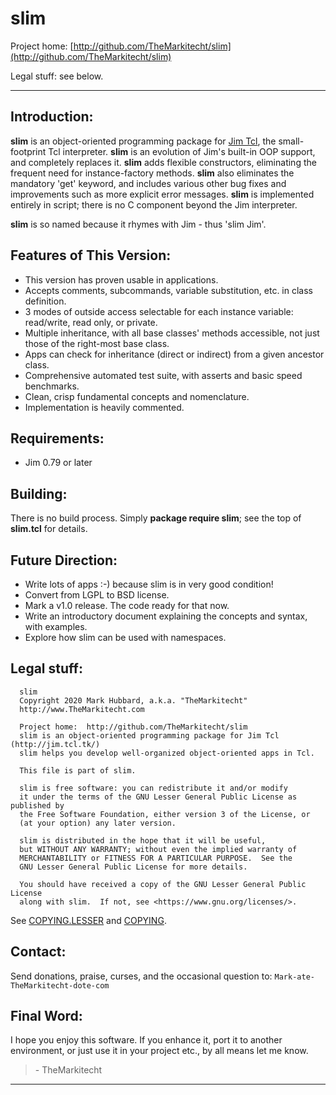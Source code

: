 # slim

Project home:  [http://github.com/TheMarkitecht/slim](http://github.com/TheMarkitecht/slim)

Legal stuff:  see below.

---

## Introduction:

**slim** is an object-oriented programming package for [Jim Tcl](http://jim.tcl.tk/), the small-footprint Tcl interpreter.
**slim** is an evolution of Jim's built-in OOP support, and completely replaces it.
**slim** adds flexible constructors, eliminating the frequent need for instance-factory methods.
**slim** also eliminates the mandatory 'get' keyword, and includes various other bug fixes and improvements such as more explicit error messages.
**slim** is implemented entirely in script; there is no C component beyond the Jim interpreter.

**slim** is so named because it rhymes with Jim - thus 'slim Jim'.

## Features of This Version:

* This version has proven usable in applications.
* Accepts comments, subcommands, variable substitution, etc. in class definition.
* 3 modes of outside access selectable for each instance variable: read/write, read only, or private.
* Multiple inheritance, with all base classes' methods accessible, not just those of the right-most base class.
* Apps can check for inheritance (direct or indirect) from a given ancestor class.
* Comprehensive automated test suite, with asserts and basic speed benchmarks.
* Clean, crisp fundamental concepts and nomenclature.
* Implementation is heavily commented.

## Requirements:

* Jim 0.79 or later

## Building:

There is no build process.  Simply **package require slim**; see the top of **slim.tcl** for details.

## Future Direction:

* Write lots of apps :-) because slim is in very good condition!
* Convert from LGPL to BSD license.
* Mark a v1.0 release.  The code ready for that now.
* Write an introductory document explaining the concepts and syntax, with examples.
* Explore how slim can be used with namespaces.

## Legal stuff:
```
  slim
  Copyright 2020 Mark Hubbard, a.k.a. "TheMarkitecht"
  http://www.TheMarkitecht.com

  Project home:  http://github.com/TheMarkitecht/slim
  slim is an object-oriented programming package for Jim Tcl (http://jim.tcl.tk/)
  slim helps you develop well-organized object-oriented apps in Tcl.

  This file is part of slim.

  slim is free software: you can redistribute it and/or modify
  it under the terms of the GNU Lesser General Public License as published by
  the Free Software Foundation, either version 3 of the License, or
  (at your option) any later version.

  slim is distributed in the hope that it will be useful,
  but WITHOUT ANY WARRANTY; without even the implied warranty of
  MERCHANTABILITY or FITNESS FOR A PARTICULAR PURPOSE.  See the
  GNU Lesser General Public License for more details.

  You should have received a copy of the GNU Lesser General Public License
  along with slim.  If not, see <https://www.gnu.org/licenses/>.
```

See [COPYING.LESSER](COPYING.LESSER) and [COPYING](COPYING).

## Contact:

Send donations, praise, curses, and the occasional question to: `Mark-ate-TheMarkitecht-dote-com`

## Final Word:

I hope you enjoy this software.  If you enhance it, port it to another environment,
or just use it in your project etc., by all means let me know.

>  \- TheMarkitecht

---

